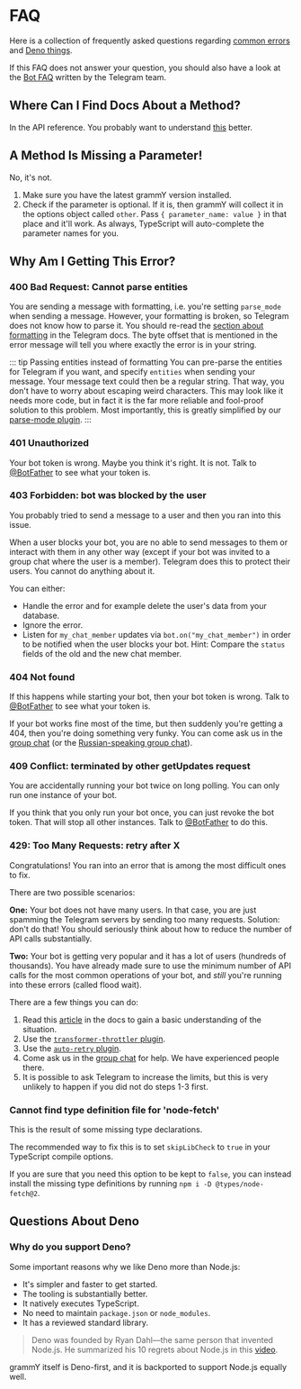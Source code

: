 # FAQ

Here is a collection of frequently asked questions regarding [common errors](#why-am-i-getting-this-error) and [Deno things](#questions-about-deno).

If this FAQ does not answer your question, you should also have a look at the [Bot FAQ](https://core.telegram.org/bots/faq) written by the Telegram team.

## Where Can I Find Docs About a Method?

In the API reference.
You probably want to understand [this](../guide) better.

## A Method Is Missing a Parameter!

No, it's not.

1. Make sure you have the latest grammY version installed.
2. Check if the parameter is optional.
   If it is, then grammY will collect it in the options object called `other`.
   Pass `{ parameter_name: value }` in that place and it'll work.
   As always, TypeScript will auto-complete the parameter names for you.

## Why Am I Getting This Error?

### 400 Bad Request: Cannot parse entities

You are sending a message with formatting, i.e. you're setting `parse_mode` when sending a message.
However, your formatting is broken, so Telegram does not know how to parse it.
You should re-read the [section about formatting](https://core.telegram.org/bots/api#formatting-options) in the Telegram docs.
The byte offset that is mentioned in the error message will tell you where exactly the error is in your string.

::: tip Passing entities instead of formatting
You can pre-parse the entities for Telegram if you want, and specify `entities` when sending your message.
Your message text could then be a regular string.
That way, you don't have to worry about escaping weird characters.
This may look like it needs more code, but in fact it is the far more reliable and fool-proof solution to this problem.
Most importantly, this is greatly simplified by our [parse-mode plugin](../plugins/parse-mode.md).
:::

### 401 Unauthorized

Your bot token is wrong.
Maybe you think it's right.
It is not.
Talk to [@BotFather](https://t.me/BotFather) to see what your token is.

### 403 Forbidden: bot was blocked by the user

You probably tried to send a message to a user and then you ran into this issue.

When a user blocks your bot, you are no able to send messages to them or interact with them in any other way (except if your bot was invited to a group chat where the user is a member).
Telegram does this to protect their users.
You cannot do anything about it.

You can either:

- Handle the error and for example delete the user's data from your database.
- Ignore the error.
- Listen for `my_chat_member` updates via `bot.on("my_chat_member")` in order to be notified when the user blocks your bot.
  Hint: Compare the `status` fields of the old and the new chat member.

### 404 Not found

If this happens while starting your bot, then your bot token is wrong.
Talk to [@BotFather](https://t.me/BotFather) to see what your token is.

If your bot works fine most of the time, but then suddenly you're getting a 404, then you're doing something very funky.
You can come ask us in the [group chat](https://t.me/grammyjs) (or the [Russian-speaking group chat](https://t.me/grammyjs_ru)).

### 409 Conflict: terminated by other getUpdates request

You are accidentally running your bot twice on long polling.
You can only run one instance of your bot.

If you think that you only run your bot once, you can just revoke the bot token.
That will stop all other instances.
Talk to [@BotFather](https://t.me/BotFather) to do this.

### 429: Too Many Requests: retry after X

Congratulations!
You ran into an error that is among the most difficult ones to fix.

There are two possible scenarios:

**One:** Your bot does not have many users.
In that case, you are just spamming the Telegram servers by sending too many requests.
Solution: don't do that!
You should seriously think about how to reduce the number of API calls substantially.

**Two:** Your bot is getting very popular and it has a lot of users (hundreds of thousands).
You have already made sure to use the minimum number of API calls for the most common operations of your bot, and _still_ you're running into these errors (called flood wait).

There are a few things you can do:

1. Read this [article](../advanced/flood.md) in the docs to gain a basic understanding of the situation.
2. Use the [`transformer-throttler` plugin](../plugins/transformer-throttler.md).
3. Use the [`auto-retry` plugin](../plugins/auto-retry.md).
4. Come ask us in the [group chat](https://t.me/grammyjs) for help.
   We have experienced people there.
5. It is possible to ask Telegram to increase the limits, but this is very unlikely to happen if you did not do steps 1-3 first.

### Cannot find type definition file for 'node-fetch'

This is the result of some missing type declarations.

The recommended way to fix this is to set `skipLibCheck` to `true` in your TypeScript compile options.

If you are sure that you need this option to be kept to `false`, you can instead install the missing type definitions by running `npm i -D @types/node-fetch@2`.

## Questions About Deno

### Why do you support Deno?

Some important reasons why we like Deno more than Node.js:

- It's simpler and faster to get started.
- The tooling is substantially better.
- It natively executes TypeScript.
- No need to maintain `package.json` or `node_modules`.
- It has a reviewed standard library.

> Deno was founded by Ryan Dahl—the same person that invented Node.js.
> He summarized his 10 regrets about Node.js in this [video](https://youtu.be/M3BM9TB-8yA).

grammY itself is Deno-first, and it is backported to support Node.js equally well.
